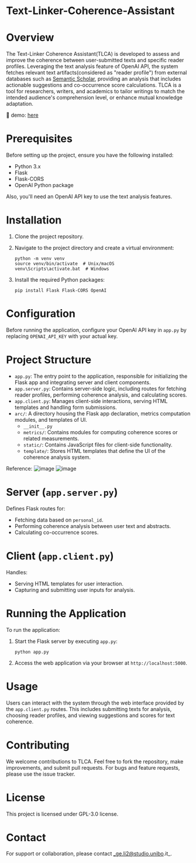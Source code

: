 # Text-Linker-Coherence-Assistant

# Overview

The Text-Linker Coherence Assistant(TLCA) is developed to assess and improve the coherence between user-submitted texts and specific reader profiles. Leveraging the text analysis feature of OpenAI API, the system fetches relevant text artifacts(considered as "reader profile") from external databases such as [Semantic Scholar](https://www.semanticscholar.org/), providing an analysis that includes actionable suggestions and co-occurrence score calculations. 
TLCA is a tool for researchers, writers, and academics to tailor writings to match the intended audience's comprehension level, or enhance mutual knowledge adaptation.

👀 demo: [here](https://loom.com/share/folder/419e9f272b214d15a0823a5fdda41f14)

# Prerequisites

Before setting up the project, ensure you have the following installed:
- Python 3.x
- Flask
- Flask-CORS
- OpenAI Python package

Also, you'll need an OpenAI API key to use the text analysis features.

# Installation

1. Clone the project repository.
2. Navigate to the project directory and create a virtual environment:

   ```
   python -m venv venv
   source venv/bin/activate  # Unix/macOS
   venv\Scripts\activate.bat  # Windows

4. Install the required Python packages:
   ```
   pip install Flask Flask-CORS OpenAI

# Configuration

Before running the application, configure your OpenAI API key in `app.py` by replacing `OPENAI_API_KEY` with your actual key.

# Project Structure

- `app.py`: The entry point to the application, responsible for initializing the Flask app and integrating server and client components.
- `app.server.py`: Contains server-side logic, including routes for fetching reader profiles, performing coherence analysis, and calculating scores.
- `app.client.py`: Manages client-side interactions, serving HTML templates and handling form submissions.
- `arc/`: A directory housing the Flask app declaration, metrics computation modules, and templates of UI.
  - `__init__.py`
  - `metrics/`: Contains modules for computing coherence scores or related measurements.
  - `static/`: Contains JavaScript files for client-side functionality.
  - `template/`: Stores HTML templates that define the UI of the coherence analysis system.
 
Reference: 
![image](https://github.com/Interactions-HSG/Text-Linker-Coherence-Assistant/assets/49511520/dcc7bc67-2278-41f2-b68d-0b6371862942)
![image](https://github.com/Interactions-HSG/Text-Linker-Coherence-Assistant/assets/49511520/9decee15-932c-41ba-bdeb-bdb454b94185)


# Server (`app.server.py`)

Defines Flask routes for:
- Fetching data based on `personal_id`.
- Performing coherence analysis between user text and abstracts.
- Calculating co-occurrence scores.

# Client (`app.client.py`)

Handles:
- Serving HTML templates for user interaction.
- Capturing and submitting user inputs for analysis.

# Running the Application

To run the application:
1. Start the Flask server by executing `app.py`:
   ```
   python app.py

2. Access the web application via your browser at `http://localhost:5000`.

# Usage

Users can interact with the system through the web interface provided by the `app.client.py` routes. This includes submitting texts for analysis, choosing reader profiles, and viewing suggestions and scores for text coherence.

# Contributing

We welcome contributions to TLCA. Feel free to fork the repository, make improvements, and submit pull requests. For bugs and feature requests, please use the issue tracker.

# License

This project is licensed under GPL-3.0 license.

# Contact

For support or collaboration, please contact _ge.li2@studio.unibo.it_.
